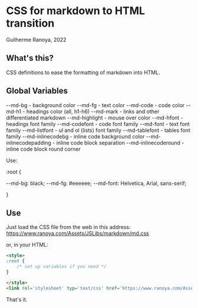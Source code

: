 # CSS for markdown to HTML transition

Guilherme Ranoya, 2022

## What's this?

CSS definitions to ease the formatting of markdown into HTML.

## Global Variables

--md-bg - background color
--md-fg - text color
--md-code - code color
--md-h1 - headings color (all, h1-h6)
--md-mark - links and other differentiated markdown
--md-highlight - mouse over color
--md-hfont - headings font family
--md-codefont - code font family
--md-font - text font family
--md-listfont - ul and ol (lists) font family
--md-tablefont - tables font family
--md-inlinecodebg - inline code background color
--md-inlinecodepadding - inline code block separation
--md-inlinecoderound - inline code block round corner

Use:

:root {

--md-bg: black;
--md-fg: #eeeeee;
--md-font: Helvetica, Arial, sans-serif;

}

## Use

Just load the CSS file from the web in this address:
https://www.ranoya.com/Assets/JSLibs/markdown/md.css

or, in your HTML:

```html
<style>
:root {
    /* set up variables if you need */
}

</style>
<link rel='stylesheet' typ='text/css' href='https://www.ranoya.com/Assets/JSLibs/markdown/md.css'></link>
```

That's it.
